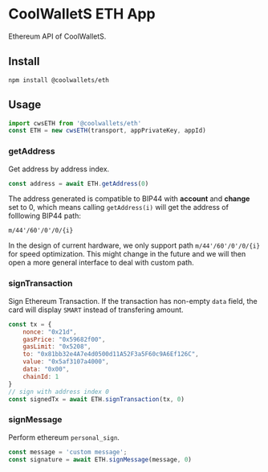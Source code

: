 # CoolWalletS ETH App

Ethereum API of CoolWalletS.

## Install

```shell
npm install @coolwallets/eth
```

## Usage

```javascript
import cwsETH from '@coolwallets/eth'
const ETH = new cwsETH(transport, appPrivateKey, appId)
```

### getAddress

Get address by address index.

```javascript
const address = await ETH.getAddress(0)
```

The address generated is compatible to BIP44 with **account** and **change** set to 0, which means calling `getAddress(i)` will get the address of folllowing BIP44 path:

```none
m/44'/60'/0'/0/{i}
```

In the design of current hardware, we only support path `m/44'/60'/0'/0/{i}` for speed optimization. This might change in the future and we will then open a more general interface to deal with custom path.

### signTransaction

Sign Ethereum Transaction. If the transaction has non-empty `data` field, the card will display `SMART` instead of transfering amount.

```javascript
const tx = {
    nonce: "0x21d",
    gasPrice: "0x59682f00",
    gasLimit: "0x5208",
    to: "0x81bb32e4A7e4d0500d11A52F3a5F60c9A6Ef126C",
    value: "0x5af3107a4000",
    data: "0x00",
    chainId: 1
}
// sign with address index 0
const signedTx = await ETH.signTransaction(tx, 0)
```

### signMessage

Perform ethereum `personal_sign`.

```javascript
const message = 'custom message';
const signature = await ETH.signMessage(message, 0)

```
